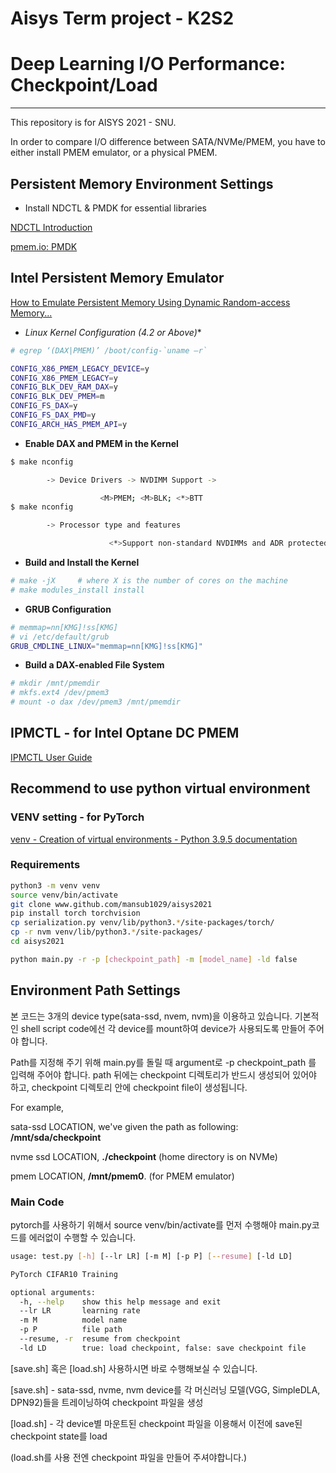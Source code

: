 # Aisys Term project - K2S2

# Deep Learning I/O Performance: Checkpoint/Load

---

This repository is for AISYS 2021 - SNU.

In order to compare I/O difference between SATA/NVMe/PMEM, you have to either install PMEM emulator, or a physical PMEM.

## Persistent Memory Environment Settings

- Install NDCTL & PMDK for essential libraries

[NDCTL Introduction](https://docs.pmem.io/persistent-memory/getting-started-guide/what-is-ndctl)

[pmem.io: PMDK](https://pmem.io/pmdk/)

## Intel Persistent Memory Emulator

[How to Emulate Persistent Memory Using Dynamic Random-access Memory...](https://software.intel.com/content/www/us/en/develop/articles/how-to-emulate-persistent-memory-on-an-intel-architecture-server.html?utm_source=feedburner&utm_medium=feed&utm_campaign=Feed%3A+ISNMain+%28Intel+Developer+Zone+Articles+Feed%29)

- **Linux* Kernel Configuration (4.2 or Above)**

```bash
# egrep ‘(DAX|PMEM)’ /boot/config-`uname –r`

CONFIG_X86_PMEM_LEGACY_DEVICE=y
CONFIG_X86_PMEM_LEGACY=y
CONFIG_BLK_DEV_RAM_DAX=y
CONFIG_BLK_DEV_PMEM=m
CONFIG_FS_DAX=y
CONFIG_FS_DAX_PMD=y
CONFIG_ARCH_HAS_PMEM_API=y
```

- **Enable DAX and PMEM in the Kernel**

```bash
$ make nconfig

        -> Device Drivers -> NVDIMM Support ->

                    <M>PMEM; <M>BLK; <*>BTT
$ make nconfig

        -> Processor type and features

                      <*>Support non-standard NVDIMMs and ADR protected memory

```

- **Build and Install the Kernel**

```bash
# make -jX     # where X is the number of cores on the machine
# make modules_install install
```

- **GRUB Configuration**

```bash
# memmap=nn[KMG]!ss[KMG]
# vi /etc/default/grub
GRUB_CMDLINE_LINUX="memmap=nn[KMG]!ss[KMG]"
```

- **Build a DAX-enabled File System**

```bash
# mkdir /mnt/pmemdir
# mkfs.ext4 /dev/pmem3
# mount -o dax /dev/pmem3 /mnt/pmemdir
```

## IPMCTL - for Intel Optane DC PMEM

[IPMCTL User Guide](https://docs.pmem.io/ipmctl-user-guide/)

## Recommend to use python virtual environment

### VENV setting - for PyTorch

[venv - Creation of virtual environments - Python 3.9.5 documentation](https://docs.python.org/ko/3/library/venv.html)

### R**equirements**

```bash
python3 -m venv venv
source venv/bin/activate
git clone www.github.com/mansub1029/aisys2021
pip install torch torchvision
cp serialization.py venv/lib/python3.*/site-packages/torch/
cp -r nvm venv/lib/python3.*/site-packages/
cd aisys2021

python main.py -r -p [checkpoint_path] -m [model_name] -ld false
```

## Environment Path Settings

본 코드는 3개의 device type(sata-ssd, nvem, nvm)을 이용하고 있습니다. 기본적인 shell script code에선 각 device를 mount하여 device가 사용되도록 만들어 주어야 합니다. 

Path를 지정해 주기 위해 main.py를 돌릴 때 argument로 -p checkpoint_path 를 입력해 주어야 합니다. path 뒤에는 checkpoint 디렉토리가 반드시 생성되어 있어야 하고, checkpoint 디렉토리 안에 checkpoint file이 생성됩니다. 

For example,

sata-ssd LOCATION, we've given the path as following: **/mnt/sda/checkpoint**

nvme ssd LOCATION, **./checkpoint**  (home directory is on NVMe)

pmem LOCATION, **/mnt/pmem0**. (for PMEM emulator)

### Main Code

pytorch를 사용하기 위해서 source venv/bin/activate를 먼저 수행해야 main.py코드를 에러없이 수행할 수 있습니다.

```bash
usage: test.py [-h] [--lr LR] [-m M] [-p P] [--resume] [-ld LD]

PyTorch CIFAR10 Training

optional arguments:
  -h, --help    show this help message and exit
  --lr LR       learning rate
  -m M          model name
  -p P          file path
  --resume, -r  resume from checkpoint
  -ld LD        true: load checkpoint, false: save checkpoint file
```

[save.sh] 혹은 [load.sh] 사용하시면 바로 수행해보실 수 있습니다.

[save.sh] - sata-ssd, nvme, nvm device를 각 머신러닝 모델(VGG, SimpleDLA, DPN92)들을 트레이닝하여 checkpoint 파일을 생성

[load.sh] - 각 device별 마운트된 checkpoint 파일을 이용해서 이전에 save된 checkpoint state를 load

(load.sh를 사용 전엔 checkpoint 파일을 만들어 주셔야합니다.)
